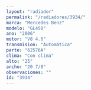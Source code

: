 ```yaml
---
layout: "radiador"
permalink: "/radiadores/3934/"
marca: "Mercedes Benz"
modelo: "GL450"
ano: "2006"
motor: "V8 4.6"
transmision: "Automática"
parte: "62576A"
clima: "Con clima"
alto: "25"
ancho: "20 7/8"
observaciones: ""
id: "3934"
---
```


